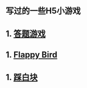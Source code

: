 ## 写过的一些H5小游戏

## 1. [答题游戏](/H5Game/answers)

## 1. [Flappy Bird](/H5Game/bird)
## 1. [踩白块](/H5Game/whiteblock)



